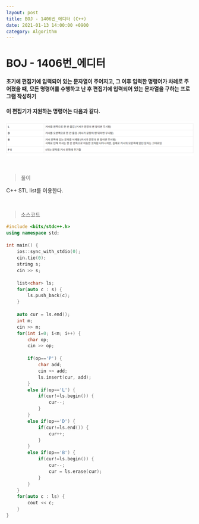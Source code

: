```yaml
---
layout: post
title: BOJ - 1406번_에디터 (C++)
date: 2021-01-13 14:00:00 +0900
category: Algorithm
---
```


# BOJ - 1406번_에디터

#### 초기에 편집기에 입력되어 있는 문자열이 주어지고, 그 이후 입력한 명령어가 차례로 주어졌을 때, 모든 명령어를 수행하고 난 후 편집기에 입력되어 있는 문자열을 구하는 프로그램 작성하기

#### 이 편집기가 지원하는 명령어는 다음과 같다. 

![boj-1406](/public/img/boj-1406.PNG)

<br/>

> 풀이

C++ STL list를 이용한다.

<br/>

> 소스코드

```c++
#include <bits/stdc++.h>
using namespace std;

int main() {
	ios::sync_with_stdio(0);
	cin.tie(0);
	string s;
	cin >> s;
	
	list<char> ls;
	for(auto c : s) {
		ls.push_back(c);
	}
	
	auto cur = ls.end();
	int m;
	cin >> m;
	for(int i=0; i<m; i++) {
		char op;
		cin >> op;
		
		if(op=='P') {
			char add;
			cin >> add;
			ls.insert(cur, add);
		}
		else if(op=='L') {
			if(cur!=ls.begin()) {
				cur--;
			}
		}
		else if(op=='D') {
			if(cur!=ls.end()) {
				cur++;
			}
		}
		else if(op=='B') {
			if(cur!=ls.begin()) {
				cur--;
				cur = ls.erase(cur);
			}
		}
	}
	for(auto c : ls) {
		cout << c;
	}
}
```

